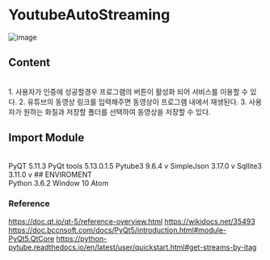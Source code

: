 # YoutubeAutoStreaming

![image](https://user-images.githubusercontent.com/45196240/81371053-c43d5400-9131-11ea-9216-30cf1a1754ee.png)


## Content
<br>
1. 사용자가 인증에 성공할경우 프로그램의 버튼이 활성화 되어 서비스를 이용할 수 있다.
2. 유튜브의 동영상 링크를 입력해주면 동영상이 프로그램 내에서 재생된다. 
3. 사용자가 원하는 화질과 저장할 폴더를 선택하여 동영상을 저장할 수 있다. 



## Import Module
<br>
PyQT 5.11.3   	
PyQt tools 5.13.0.1.5 
Pytube3 9.6.4 v	
SimpleJson 3.17.0 v
Sqllite3 3.11.0 v
## ENVIROMENT
<br>
Python 3.6.2
Window 10
Atom


### Reference

https://doc.qt.io/qt-5/reference-overview.html
https://wikidocs.net/35493
https://doc.bccnsoft.com/docs/PyQt5/introduction.html#module-PyQt5.QtCore
https://python-pytube.readthedocs.io/en/latest/user/quickstart.html#get-streams-by-itag

